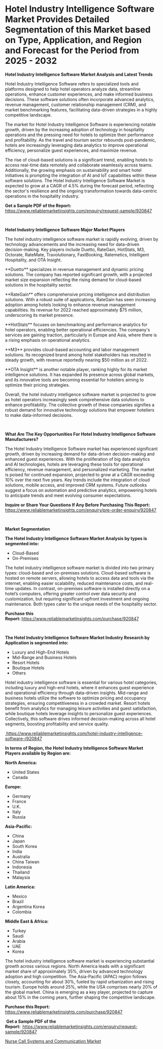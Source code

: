 <p><h1>Hotel Industry Intelligence Software Market Provides Detailed Segmentation of this Market based on Type, Application, and Region and Forecast for the Period from 2025 - 2032</h1></p><p><strong>Hotel Industry Intelligence Software Market Analysis and Latest Trends</strong></p>
<p><p>Hotel Industry Intelligence Software refers to specialized tools and platforms designed to help hotel operators analyze data, streamline operations, enhance customer experiences, and make informed business decisions. These software solutions often incorporate advanced analytics, revenue management, customer relationship management (CRM), and market benchmarking features, facilitating data-driven strategies in a highly competitive landscape.</p><p>The market for Hotel Industry Intelligence Software is experiencing notable growth, driven by the increasing adoption of technology in hospitality operations and the pressing need for hotels to optimize their performance and profitability. As the travel and tourism sector rebounds post-pandemic, hotels are increasingly leveraging data analytics to improve operational efficiency, personalize guest experiences, and maximize revenue.</p><p>The rise of cloud-based solutions is a significant trend, enabling hotels to access real-time data remotely and collaborate seamlessly across teams. Additionally, the growing emphasis on sustainability and smart hotel initiatives is prompting the integration of AI and IoT capabilities within these software solutions. The Hotel Industry Intelligence Software Market is expected to grow at a CAGR of 4.5% during the forecast period, reflecting the sector's resilience and the ongoing transformation towards data-centric operations in the hospitality industry.</p></p>
<p><strong>Get a Sample PDF of the Report:&nbsp;</strong> <a href="https://www.reliablemarketinsights.com/enquiry/request-sample/920847?utm_campaign=2475&utm_medium=2&utm_source=Github&utm_content=ia&utm_term=07032025&utm_id=hotel-industry-intelligence-software">https://www.reliablemarketinsights.com/enquiry/request-sample/920847</a></p>
<p>&nbsp;</p>
<p><strong>Hotel Industry Intelligence Software Major Market Players</strong></p>
<p><p>The hotel industry intelligence software market is rapidly evolving, driven by technology advancements and the increasing need for data-driven decision-making. Key players include Duetto, RateGain, HotStats, M3, Octorate, RateMate, Travolutionary, FastBooking, Ratemetics, Intelligent Hospitality, and OTA Insight.</p><p>**Duetto** specializes in revenue management and dynamic pricing solutions. The company has reported significant growth, with a projected market size expansion reflecting the rising demand for cloud-based solutions in the hospitality sector. </p><p>**RateGain** offers comprehensive pricing intelligence and distribution solutions. With a robust suite of applications, RateGain has seen increasing adoption among hotels looking to enhance revenue management capabilities. Its revenue for 2022 reached approximately $75 million, underscoring its market presence.</p><p>**HotStats** focuses on benchmarking and performance analytics for hotel operators, enabling better operational efficiencies. The company's services are gaining traction, particularly in Europe and Asia, where there is a rising emphasis on operational analytics.</p><p>**M3** provides cloud-based accounting and labor management solutions. Its recognized brand among hotel stakeholders has resulted in steady growth, with revenue reportedly nearing $50 million as of 2022.</p><p>**OTA Insight** is another notable player, ranking highly for its market intelligence solutions. It has expanded its presence across global markets, and its innovative tools are becoming essential for hoteliers aiming to optimize their pricing strategies.</p><p>Overall, the hotel industry intelligence software market is projected to grow as hotel operators increasingly seek comprehensive data solutions to enhance profitability. The collective growth of these companies signifies a robust demand for innovative technology solutions that empower hoteliers to make data-informed decisions.</p></p>
<p>&nbsp;</p>
<p><strong>What Are The Key Opportunities For Hotel Industry Intelligence Software Manufacturers?</strong></p>
<p><p>The Hotel Industry Intelligence Software market has experienced significant growth, driven by increasing demand for data-driven decision-making and enhanced guest experiences. With the proliferation of big data analytics and AI technologies, hotels are leveraging these tools for operational efficiency, revenue management, and personalized marketing. The market is poised for continued expansion, projected to grow at a CAGR exceeding 10% over the next five years. Key trends include the integration of cloud solutions, mobile access, and improved CRM systems. Future outlooks suggest a focus on automation and predictive analytics, empowering hotels to anticipate trends and meet evolving consumer expectations.</p></p>
<p><strong>Inquire or Share Your Questions If Any Before Purchasing This Report:</strong> <a href="https://www.reliablemarketinsights.com/enquiry/pre-order-enquiry/920847?utm_campaign=2475&utm_medium=2&utm_source=Github&utm_content=ia&utm_term=07032025&utm_id=hotel-industry-intelligence-software">https://www.reliablemarketinsights.com/enquiry/pre-order-enquiry/920847</a></p>
<p>&nbsp;</p>
<p><strong>Market Segmentation</strong></p>
<p><strong>The Hotel Industry Intelligence Software Market Analysis by types is segmented into:</strong></p>
<p><ul><li>Cloud-Based</li><li>On-Premises</li></ul></p>
<p><p>The hotel industry intelligence software market is divided into two primary types: cloud-based and on-premises solutions. Cloud-based software is hosted on remote servers, allowing hotels to access data and tools via the internet, enabling easier scalability, reduced maintenance costs, and real-time updates. In contrast, on-premises software is installed directly on a hotel’s computers, offering greater control over data security and customization, but requiring significant upfront investment and ongoing maintenance. Both types cater to the unique needs of the hospitality sector.</p></p>
<p><strong>Purchase this Report:&nbsp;</strong><a href="https://www.reliablemarketinsights.com/purchase/920847?utm_campaign=2475&utm_medium=2&utm_source=Github&utm_content=ia&utm_term=07032025&utm_id=hotel-industry-intelligence-software">https://www.reliablemarketinsights.com/purchase/920847</a></p>
<p>&nbsp;</p>
<p><strong>The Hotel Industry Intelligence Software Market Industry Research by Application is segmented into:</strong></p>
<p><ul><li>Luxury and High-End Hotels</li><li>Mid-Range and Business Hotels</li><li>Resort Hotels</li><li>Boutique Hotels</li><li>Others</li></ul></p>
<p><p>Hotel industry intelligence software is essential for various hotel categories, including luxury and high-end hotels, where it enhances guest experience and operational efficiency through data-driven insights. Mid-range and business hotels utilize the software to optimize pricing and occupancy strategies, ensuring competitiveness in a crowded market. Resort hotels benefit from analytics for managing leisure activities and guest satisfaction, while boutique hotels leverage insights to personalize guest experiences. Collectively, this software drives informed decision-making across all hotel segments, boosting profitability and service quality.</p></p>
<p><a href="https://www.reliablemarketinsights.com/hotel-industry-intelligence-software-r920847?utm_campaign=2475&utm_medium=2&utm_source=Github&utm_content=ia&utm_term=07032025&utm_id=hotel-industry-intelligence-software">&nbsp;https://www.reliablemarketinsights.com/hotel-industry-intelligence-software-r920847</a></p>
<p><strong>In terms of Region, the Hotel Industry Intelligence Software Market Players available by Region are:</strong></p>
<p>
    <p> <strong> North America: </strong>
        <ul>
            <li>United States</li>
            <li>Canada</li>
        </ul>
        </p> 
    <p> <strong> Europe: </strong>
        <ul>
            <li>Germany</li>
            <li>France</li>
            <li>U.K.</li>
            <li>Italy</li>
            <li>Russia</li>
        </ul>
        </p> 
    <p> <strong> Asia-Pacific: </strong>
        <ul>
            <li>China</li>
            <li>Japan</li>
            <li>South Korea</li>
            <li>India</li>
            <li>Australia</li>
            <li>China Taiwan</li>
            <li>Indonesia</li>
            <li>Thailand</li>
            <li>Malaysia</li>
        </ul>
        </p> 
    <p> <strong> Latin America: </strong>
        <ul>
            <li>Mexico</li>
            <li>Brazil</li>
            <li>Argentina Korea</li>
            <li>Colombia</li>
        </ul>
        </p> 
    <p> <strong> Middle East & Africa: </strong>
        <ul>
            <li>Turkey</li>
            <li>Saudi</li>
            <li>Arabia</li>
            <li>UAE</li>
            <li>Korea</li>
        </ul>
    </p>
    </p>
<p><p>The hotel industry intelligence software market is experiencing substantial growth across various regions. North America leads with a significant market share of approximately 35%, driven by advanced technology adoption and high competition. The Asia-Pacific (APAC) region follows closely, accounting for about 30%, fueled by rapid urbanization and rising tourism. Europe holds around 25%, while the USA comprises nearly 20% of the global market. China is emerging as a key player, projected to capture about 15% in the coming years, further shaping the competitive landscape.</p></p>
<p><strong>Purchase this Report: </strong><a href="https://www.reliablemarketinsights.com/purchase/920847?utm_campaign=2475&utm_medium=2&utm_source=Github&utm_content=ia&utm_term=07032025&utm_id=hotel-industry-intelligence-software">https://www.reliablemarketinsights.com/purchase/920847</a></p>
<p>&nbsp;<strong>Get a Sample PDF of the Report:&nbsp;&nbsp;</strong><a href="https://www.reliablemarketinsights.com/enquiry/request-sample/920847?utm_campaign=2475&utm_medium=2&utm_source=Github&utm_content=ia&utm_term=07032025&utm_id=hotel-industry-intelligence-software">https://www.reliablemarketinsights.com/enquiry/request-sample/920847</a></p>
<p><strong></strong></p>
<p><p><a href="https://github.com/skerretflossie9297/Market-Research-Report-List-1/blob/main/nurse-call-systems-and-communication-market.md?utm_campaign=2475&utm_medium=2&utm_source=Github&utm_content=ia&utm_term=07032025&utm_id=hotel-industry-intelligence-software">Nurse Call Systems and Communication Market</a></p></p>